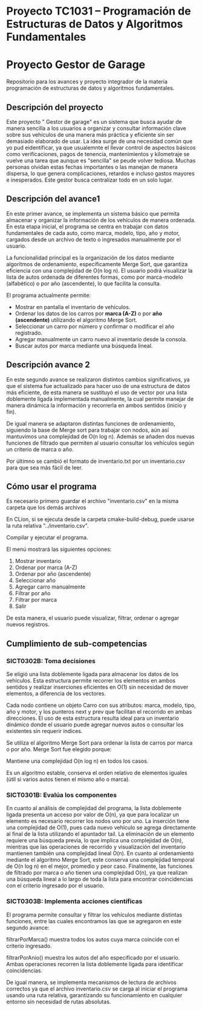 # Proyecto TC1031 – Programación de Estructuras de Datos y Algoritmos Fundamentales
#  Proyecto Gestor de Garage  

Repositorio  para los  avances y proyecto integrador de la materia programación de estructuras de datos y algoritmos fundamentales.


## Descripción del proyecto

Este proyecto " Gestor de garage" es un sistema que busca ayudar de manera sencilla a los usuarios a organizar y consultar información clave sobre sus vehículos de una manera más práctica y eficiente sin ser demasiado elaborado de usar. La idea surge de una necesidad común que yo pud eidentificar, ya que usualemnte el llevar control de aspectos básicos como verificaciones, pagos de tenencia, mantenimientos y kilometraje se vuelve una tarea que aunque es "sencilla" se peude volver tediosa. Muchas personas olvidan estas fechas importantes o las manejan de manera dispersa, lo que genera complicaciones, retardos e incluso gastos mayores e  inesperados. Este gestor busca centralizar todo en un solo lugar.



## Descripción del avance1 

En este primer avance, se  implementa un sistema básico que permita almacenar y organizar la información de los vehículos de manera ordenada. En esta etapa inicial, el programa se centra en trabajar con datos fundamentales de cada auto, como marca, modelo, tipo, año y motor, cargados desde un archivo de texto o ingresados manualmente por el usuario.

La funcionalidad principal es la organización de los datos mediante algoritmos de ordenamiento, específicamente Merge Sort, que garantiza eficiencia con una complejidad de O(n log n). El usuario podrá visualizar la lista de autos ordenada de diferentes formas, como por marca-modelo (alfabético) o por año (ascendente), lo que facilita la consulta. 

El programa actualmente  permite:
- Mostrar en pantalla el inventario de vehículos.
- Ordenar los datos de los carros por **marca (A-Z)** o por **año (ascendente)** utilizando el algoritmo Merge Sort.
- Seleccionar un carro por número y confirmar o modificar el año registrado.
- Agregar manualmente un carro nuevo al inventario desde la consola.
- Buscar autos por marca mediante una búsqueda lineal.


## Descripción avance 2

En este segundo avance se realizaron distintos cambios significativos, ya que el sistema fue actualizado para hacer uso de una estructura de datos más eficiente, de esta manera se sustituyó el uso de vector<Carro> por una lista doblemente ligada implementada manualmente, la cual permite manejar de manera dinámica la información y recorrerla en ambos sentidos (inicio y fin).

De igual manera se adaptaron distintas funciones de ordenamiento, siguiendo la base de Merge sort para trabajar con nodos, aún así mantuvimos una complejidad de O(n log n). Además se añaden dos nuevas funciones de filtrado que permiten al usuario consultar los vehículos según un criterio de marca o año.

Por últimno se cambió el formato de inventario.txt por un inventario.csv para que sea más fácil de leer.

## Cómo usar el programa 

Es necesario primero guardar el archivo "inventario.csv" en la misma carpeta que los demás archivos 

En CLion, si se ejecuta desde la carpeta cmake-build-debug, puede usarse la ruta relativa "../inventario.csv".

Compilar y ejecutar el programa.

El menú mostrará las siguientes opciones:

1) Mostrar inventario
2) Ordenar por marca (A-Z)
3) Ordenar por año (ascendente)
4) Seleccionar año
5) Agregar carro manualmente
6) Filtrar por año
7) Filtrar por marca
8) Salir

De esta manera, el usuario puede visualizar, filtrar, ordenar o agregar nuevos registros.


## Cumplimiento de sub-competencias

### SICT0302B: Toma decisiones

Se eligió una lista doblemente ligada para almacenar los datos de los vehículos.
Esta estructura permite recorrer los elementos en ambos sentidos y realizar inserciones eficientes en O(1) sin necesidad de mover elementos, a diferencia de los vectores.

Cada nodo contiene un objeto Carro con sus atributos: marca, modelo, tipo, año y motor, y los punteros next y prev que facilitan el recorrido en ambas direcciones.
El uso de esta estructura resulta ideal para un inventario dinámico donde el usuario puede agregar nuevos autos o consultar los existentes sin requerir índices.

Se utiliza el algoritmo Merge Sort para ordenar la lista de carros por marca o por año.
Merge Sort fue elegido porque:

Mantiene una complejidad O(n log n) en todos los casos.

Es un algoritmo estable, conserva el orden relativo de elementos iguales (útil si varios autos tienen el mismo año o marca). 

### SICT0301B: Evalúa los componentes

En cuanto al análisis de complejidad del programa, la lista doblemente ligada presenta un acceso por valor de O(n), ya que para localizar un elemento es necesario recorrer los nodos uno por uno. La inserción tiene una complejidad de O(1), pues cada nuevo vehículo se agrega directamente al final de la lista utilizando el apuntador tail. La eliminación de un elemento requiere una búsqueda previa, lo que implica una complejidad de O(n), mientras que las operaciones de recorrido y visualización del inventario mantienen también una complejidad lineal O(n). En cuanto al ordenamiento mediante el algoritmo Merge Sort, este conserva una complejidad temporal de O(n log n) en el mejor, promedio y peor caso.  Finalmente, las funciones de filtrado por marca o año tienen una complejidad O(n), ya que realizan una búsqueda lineal a lo largo de toda la lista para encontrar coincidencias con el criterio ingresado por el usuario.

### SICT0303B: Implementa acciones científicas

El programa permite consultar y filtrar los vehículos mediante distintas funciones, entre las cuales encontramos las que se agregaron en este segundo avance:

filtrarPorMarca() muestra todos los autos cuya marca coincide con el criterio ingresado.

filtrarPorAnio() muestra los autos del año especificado por el usuario.
Ambas operaciones recorren la lista doblemente ligada para identificar coincidencias.

De igual manera, se implementa mecanismos de lectura de archivos correctos  ya que el archivo inventario.csv se carga al iniciar el programa usando una ruta relativa, garantizando su funcionamiento en cualquier entorno sin necesidad de rutas absolutas.
